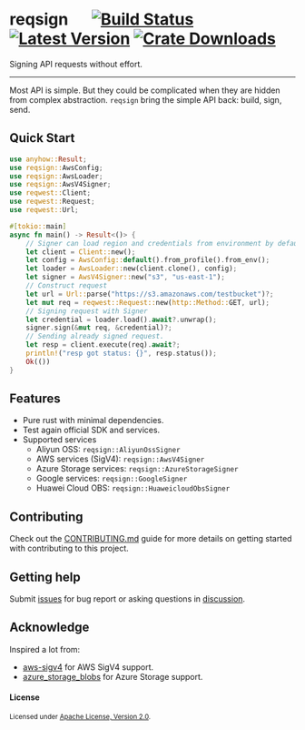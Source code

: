 # reqsign &emsp; [![Build Status]][actions] [![Latest Version]][crates.io] [![Crate Downloads]][crates.io]

[Build Status]: https://img.shields.io/github/actions/workflow/status/Xuanwo/reqsign/ci.yml?branch=main
[actions]: https://github.com/Xuanwo/reqsign/actions?query=branch%3Amain
[Latest Version]: https://img.shields.io/crates/v/reqsign.svg
[crates.io]: https://crates.io/crates/reqsign
[Crate Downloads]: https://img.shields.io/crates/d/reqsign.svg

Signing API requests without effort.

---

Most API is simple. But they could be complicated when they are hidden from complex abstraction. `reqsign` bring the simple API back: build, sign, send.

## Quick Start

```rust
use anyhow::Result;
use reqsign::AwsConfig;
use reqsign::AwsLoader;
use reqsign::AwsV4Signer;
use reqwest::Client;
use reqwest::Request;
use reqwest::Url;

#[tokio::main]
async fn main() -> Result<()> {
    // Signer can load region and credentials from environment by default.
    let client = Client::new();
    let config = AwsConfig::default().from_profile().from_env();
    let loader = AwsLoader::new(client.clone(), config);
    let signer = AwsV4Signer::new("s3", "us-east-1");
    // Construct request
    let url = Url::parse("https://s3.amazonaws.com/testbucket")?;
    let mut req = reqwest::Request::new(http::Method::GET, url);
    // Signing request with Signer
    let credential = loader.load().await?.unwrap();
    signer.sign(&mut req, &credential)?;
    // Sending already signed request.
    let resp = client.execute(req).await?;
    println!("resp got status: {}", resp.status());
    Ok(())
}
```

## Features

- Pure rust with minimal dependencies.
- Test again official SDK and services.
- Supported services
  - Aliyun OSS: `reqsign::AliyunOssSigner`
  - AWS services (SigV4): `reqsign::AwsV4Signer`
  - Azure Storage services: `reqsign::AzureStorageSigner`
  - Google services: `reqsign::GoogleSigner`
  - Huawei Cloud OBS: `reqsign::HuaweicloudObsSigner`

## Contributing

Check out the [CONTRIBUTING.md](./CONTRIBUTING.md) guide for more details on getting started with contributing to this project.

## Getting help

Submit [issues](https://github.com/Xuanwo/reqsign/issues/new/choose) for bug report or asking questions in [discussion](https://github.com/Xuanwo/reqsign/discussions/new?category=q-a).

## Acknowledge

Inspired a lot from:

- [aws-sigv4](https://crates.io/crates/aws-sigv4) for AWS SigV4 support.
- [azure_storage_blobs](https://crates.io/crates/azure_storage_blobs) for Azure Storage support.

#### License

<sup>
Licensed under <a href="./LICENSE">Apache License, Version 2.0</a>.
</sup>
